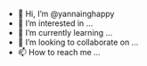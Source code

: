 - 👋 Hi, I’m @yannainghappy
- 👀 I’m interested in ...
- 🌱 I’m currently learning ...
- 💞️ I’m looking to collaborate on ...
- 📫 How to reach me ...

<!---
yannainghappy/yannainghappy is a ✨ special ✨ repository because its `README.md` (this file) appears on your GitHub profile.
You can click the Preview link to take a look at your changes.
--->
